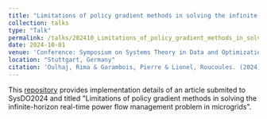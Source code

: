 ```yaml
---
title: "Limitations of policy gradient methods in solving the infinite horizon real-time power flow management problem in microgrids"
collection: talks
type: "Talk"
permalink: /talks/202410_Limitations_of_policy_gradient_methods_in_solving_the_infinite_horizon_real-time_power_flow_management_problem_in_microgrids
date: 2024-10-01
venue: 'Conference: Symposium on Systems Theory in Data and Optimization'
location: "Stuttgart, Germany"
citation: 'Oulhaj, Rima & Garambois, Pierre & Lionel, Roucoules. (2024). Limitations of policy gradient methods in solving the infinite horizon real-time power flow management problem in microgrids.'
---
```


This [repository](https://github.com/rimaoulhaj1/Limitations-of-policy-gradient-methods-for-power-flow-management-in-microgrid) provides implementation details of an article submited to SysDO2024 and titled "Limitations of policy gradient methods in solving the infinite-horizon real-time power flow management problem in microgrids".
